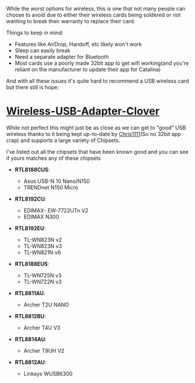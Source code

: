 While the worst options for wireless, this is one that not many people can choose to avoid due to either their wireless cards being soldered or not wanting to break their warranty to replace their card. 


Things to keep in mind:

* Features like AirDrop, Handoff, etc likely won't work
* Sleep can easily break
* Need a separate adapter for Bluetooth
* Most cards use a poorly made 32bit app to get wifi working(and you're reliant on the manufacturer to update their app for Catalina)


And with all these issues it's quite hard to recommend a USB wireless card but there still is hope:

# [Wireless-USB-Adapter-Clover](https://github.com/chris1111/Wireless-USB-Adapter-Clover)

While not perfect this might just be as close as we can get to "good" USB wireless thanks to it being kept up-to-date by [Chris1111](https://github.com/chris1111)(So no 32bit app crap) and supports a large variety of Chipsets. 


I've listed out all the chipsets that have been known good and you can see if yours matches any of these chipsets


* **RTL8188CUS**:

   * Asus USB-N 10 Nano/N150
   * TRENDnet N150 Micro

* **RTL8192CU**:

   * EDIMAX- EW-7722UTn V2
   * EDIMAX N300

* **RTL8192EU**:

   * TL-WN823N v2
   * TL-WN823N v3
   * TL-WN821N v6


* **RTL8188EUS**:

   * TL-WN725N v3
   * TL-WN722N v3

* **RTL8811AU**:

   * Archer T2U NANO

* **RTL8812BU**:

   * Archer T4U V3

* **RTL8814AU**:

   * Archer T9UH V2

* **RTL8812AU**:

   * Linksys WUSB6300

